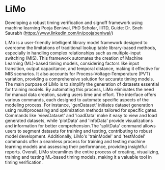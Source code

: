# LiMo
Developing a robust timing verification and signoff framework using machine learning 
Pooja Beniwal, PhD Scholar, IIITD, Guide: Dr. Sneh Saurabh (https://www.linkedin.com/in/poojabeniwal/)

LiMo is a user-friendly intelligent library model framework designed to overcome the limitations of traditional lookup table library-based methods, especially in handling complex relationships such as multiple-input switching (MIS). This framework automates the creation of Machine Learning (ML)-based timing models, considering factors like input transition, output capacitance, and temporal distance, making it effective for MIS scenarios. It also accounts for Process-Voltage-Temperature (PVT) variation, providing a comprehensive solution for accurate timing models. The main purpose of LiMo is to simplify the generation of datasets essential for training models. By automating this process, LiMo eliminates the need for manual data creation, saving users time and effort. The interface offers various commands, each designed to automate specific aspects of the modeling process. For instance, 'genDataset' initiates dataset generation using multiprocessing and optimization methods tailored for specific gates. Commands like 
'viewDataset' and 'loadData' make it easy to view and load generated datasets, while 'plotData' and 'infoData' provide visualizations and information for better comprehension.The 'splitData' command allows users to segment datasets for training and testing, contributing to robust model development. Additionally, LiMo's 'trainModel' and 'testModel' commands offer a seamless process for training and testing machine learning models and assessing their performance, providing insightful reports. Overall, LiMo streamlines the entire process of creating, visualizing, training and testing ML-based timing models, making it a valuable tool in timing verification.
